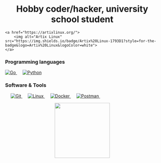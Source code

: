 <h1 align="center">Hobby coder/hacker, university school student</h1>

    <a href="https://artixlinux.org/">
        <img alt="Artix Linux" src="https://img.shields.io/badge/Artix%20Linux-1793D1?style=for-the-badge&logo=Artix%20Linux&logoColor=white">
    </a>  

### Programming languages

<p align="left"> 
    <a href="https://go.dev/">
        <img alt="Go" src="https://img.shields.io/badge/Go-6AD7E5?style=for-the-badge&logo=go&logoColor=white"/>
    </a>
    &emsp;
    <a href="https://python.org/">
        <img alt="Python" src="https://img.shields.io/badge/Python-3671A3?style=for-the-badge&logo=python&logoColor=yellow"/>
    </a>
</p>

 ### Software & Tools
 
<p>
  &emsp;
    <a href="https://git-scm.com/">
        <img alt="Git" src="https://img.shields.io/badge/Git-F05032?style=for-the-badge&logo=git&logoColor=white">
    </a>
  &emsp;
    <a href="https://www.linux.org/">
        <img alt="Linux" src="https://img.shields.io/badge/Linux-FCC624?style=for-the-badge&logo=linux&logoColor=black">
    </a>
    &emsp;
    <a href="https://www.docker.com/">
        <img alt="Docker" src="https://img.shields.io/badge/Docker-2CA5E0?style=for-the-badge&logo=docker&logoColor=white">
    </a>
     &emsp;
    <a href="https://www.postman.com/">
        <img alt="Postman" src="https://img.shields.io/badge/Postman-FF6C37?style=for-the-badge&logo=Postman&logoColor=white">
    </a>
    &emsp;
    &emsp;
    
</p>

<p align="center">
    <a href="https://github.com/karak1974">
        <img height="180em" src="https://github-readme-stats-eight-theta.vercel.app/api/top-langs/?username=karak1974&theme=onedark&layout=compact"/>
    </a>
</p>

